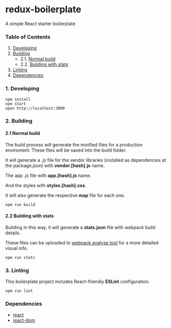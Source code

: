 redux-boilerplate
=====================

A simple React starter boilerplate


### Table of Contents
1. [Developing](#start)
2. [Building](#building)
   * 2.1. [Normal build](#build)
   * 2.2. [Building with stats](#stats)
3. [Linting](#lint)
4. [Dependencies](#dependencies)



<div id="start"></div>

### 1. Developing

```
npm install
npm start
open http://localhost:3000
```


<div id="building"></div>

### 2. Building

<div id="build"></div>

#### 2.1 Normal build
The build process will generate the minified files for a production enviroment. 
These files will be saved into the build folder.

It will generate a *.js* file for the vendor libraries (installed as dependencies at the package.json) 
with **vendor.[hash].js** name.

The app *.js* file with **app.[hash].js** name.

And the styles with **styles.[hash].css**.

It will also generate the respective **map** file for each one.
```
npm run build
```

<div id="stats"></div>

#### 2.2 Building with stats
Building in this way, it will generate a **stats.json** file with webpack build details.

These files can be uploaded to [webpack analyse tool](http://webpack.github.io/analyse/) 
for a more detailed visual info.
```
npm run stats
```


<div id="lint"></div>

### 3. Linting

This boilerplate project includes React-friendly **ESLint** configuration.

```
npm run lint
```



<div id="dependencies"></div>

### Dependencies

* [react](https://www.npmjs.com/package/react)
* [react-dom](https://www.npmjs.com/package/react-dom)
